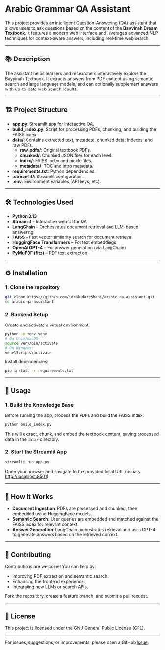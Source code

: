 # Arabic Grammar QA Assistant

This project provides an intelligent Question-Answering (QA) assistant that allows users to ask questions based on the content of the **Bayyinah Dream Textbook**. It features a modern web interface and leverages advanced NLP techniques for context-aware answers, including real-time web search.

---

## 📚 Description

The assistant helps learners and researchers interactively explore the Bayyinah Textbook. It extracts answers from PDF content using semantic search and large language models, and can optionally supplement answers with up-to-date web search results.

---

## 🏗️ Project Structure

- **app.py**: Streamlit app for interactive QA.
- **build_index.py**: Script for processing PDFs, chunking, and building the FAISS index.
- **data/**: Contains extracted text, metadata, chunked data, indexes, and raw PDFs.
  - **raw_pdfs/**: Original textbook PDFs.
  - **chunked/**: Chunked JSON files for each level.
  - **index/**: FAISS index and pickle files.
  - **metadata/**: TOC and intro metadata.
- **requirements.txt**: Python dependencies.
- **.streamlit/**: Streamlit configuration.
- **.env**: Environment variables (API keys, etc).

---

## 🛠 Technologies Used

- **Python 3.13**
- **Streamlit** – Interactive web UI for QA
- **LangChain** – Orchestrates document retrieval and LLM-based answering
- **FAISS** – Fast vector similarity search for document retrieval
- **HuggingFace Transformers** – For text embeddings
- **OpenAI GPT-4** – For answer generation (via LangChain)
- **PyMuPDF (fitz)** – PDF text extraction

---

## ⚙️ Installation

### 1. Clone the repository
```bash
git clone https://github.com/idrak-dareshani/arabic-qa-assistant.git
cd arabic-qa-assistant
```

### 2. Backend Setup

Create and activate a virtual environment:
```bash
python -m venv venv
# On Unix/macOS:
source venv/bin/activate
# On Windows:
venv\Scripts\activate
```

Install dependencies:
```bash
pip install -r requirements.txt
```

---

## 🚀 Usage

### 1. Build the Knowledge Base

Before running the app, process the PDFs and build the FAISS index:
```bash
python build_index.py
```

This will extract, chunk, and embed the textbook content, saving processed data in the `data/` directory.

### 2. Start the Streamlit App

```bash
streamlit run app.py
```

Open your browser and navigate to the provided local URL (usually [http://localhost:8501](http://localhost:8501)).

---

## 🧠 How It Works

- **Document Ingestion**: PDFs are processed and chunked, then embedded using HuggingFace models.
- **Semantic Search**: User queries are embedded and matched against the FAISS index for relevant context.
- **Answer Generation**: LangChain orchestrates retrieval and uses GPT-4 to generate answers based on the retrieved context.

---

## 🤝 Contributing

Contributions are welcome! You can help by:

- Improving PDF extraction and semantic search.
- Enhancing the frontend experience.
- Integrating new LLMs or search APIs.

Fork the repository, create a feature branch, and submit a pull request.

---

## 📝 License

This project is licensed under the GNU General Public License (GPL).

---

For issues, suggestions, or improvements, please open a GitHub [Issue](https://github.com/idrak-dareshani/arabic-qa-assistant/issues).